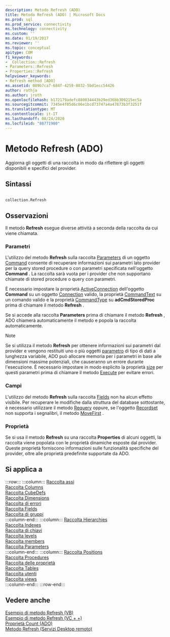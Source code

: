 ```yaml
---
description: Metodo Refresh (ADO)
title: Metodo Refresh (ADO) | Microsoft Docs
ms.prod: sql
ms.prod_service: connectivity
ms.technology: connectivity
ms.custom: ''
ms.date: 01/19/2017
ms.reviewer: ''
ms.topic: conceptual
apitype: COM
f1_keywords:
- _Collection::Refresh
- Parameters::Refresh
- Properties::Refresh
helpviewer_keywords:
- Refresh method [ADO]
ms.assetid: 089b7ca7-684f-4259-8032-5bd1ecc54426
author: rothja
ms.author: jroth
ms.openlocfilehash: b172179adefc880034443b29ed36bb309215ec5a
ms.sourcegitcommit: 7345e4f05d6c06e1bcd73747a4a47873b3f3251f
ms.translationtype: MT
ms.contentlocale: it-IT
ms.lasthandoff: 08/24/2020
ms.locfileid: "88771980"
---
```

# <a name="refresh-method-ado"></a>Metodo Refresh (ADO)
Aggiorna gli oggetti di una raccolta in modo da riflettere gli oggetti disponibili e specifici del provider.  
  
## <a name="syntax"></a>Sintassi  
  
```  
  
collection.Refresh  
```  
  
## <a name="remarks"></a>Osservazioni  
 Il metodo **Refresh** esegue diverse attività a seconda della raccolta da cui viene chiamata.  
  
### <a name="parameters"></a>Parametri  
 L'utilizzo del metodo **Refresh** sulla raccolta [Parameters](./parameters-collection-ado.md) di un oggetto [Command](./command-object-ado.md) consente di recuperare informazioni sui parametri lato provider per la query stored procedure o con parametri specificata nell'oggetto **Command** . La raccolta sarà vuota per i provider che non supportano chiamate di stored procedure o query con parametri.  
  
 È necessario impostare la proprietà [ActiveConnection](./activeconnection-property-ado.md) dell'oggetto **Command** su un oggetto [Connection](./connection-object-ado.md) valido, la proprietà [CommandText](./commandtext-property-ado.md) su un comando valido e la proprietà [CommandType](./commandtype-property-ado.md) su **adCmdStoredProc** prima di chiamare il metodo **Refresh** .  
  
 Se si accede alla raccolta **Parameters** prima di chiamare il metodo **Refresh** , ADO chiamerà automaticamente il metodo e popola la raccolta automaticamente.  
  
> [!NOTE]
>  Se si utilizza il metodo **Refresh** per ottenere informazioni sui parametri dal provider e vengono restituiti uno o più oggetti [parametro](./parameter-object.md) di tipo di dati a lunghezza variabile, ADO può allocare memoria per i parametri in base alle dimensioni massime potenziali, che causeranno un errore durante l'esecuzione. È necessario impostare in modo esplicito la proprietà [size](./size-property-ado-parameter.md) per questi parametri prima di chiamare il metodo [Execute](./execute-method-ado-command.md) per evitare errori.  
  
### <a name="fields"></a>Campi  
 L'utilizzo del metodo **Refresh** sulla raccolta [Fields](./fields-collection-ado.md) non ha alcun effetto visibile. Per recuperare le modifiche dalla struttura del database sottostante, è necessario utilizzare il metodo [Requery](./requery-method.md) oppure, se l'oggetto [Recordset](./recordset-object-ado.md) non supporta i segnalibri, il metodo [MoveFirst](./movefirst-movelast-movenext-and-moveprevious-methods-ado.md) .  
  
### <a name="properties"></a>Proprietà  
 Se si usa il metodo **Refresh** su una raccolta **Properties** di alcuni oggetti, la raccolta viene popolata con le proprietà dinamiche esposte dal provider. Queste proprietà forniscono informazioni sulle funzionalità specifiche del provider, oltre alle proprietà predefinite supportate da ADO.  
  
## <a name="applies-to"></a>Si applica a  

:::row:::
    :::column:::
        [Raccolta assi](../ado-md-api/axes-collection-ado-md.md)  
        [Raccolta Columns](../adox-api/columns-collection-adox.md)  
        [Raccolta CubeDefs](../ado-md-api/cubedefs-collection-ado-md.md)  
        [Raccolta Dimensions](../ado-md-api/dimensions-collection-ado-md.md)  
        [Raccolta di errori](./errors-collection-ado.md)  
        [Raccolta Fields](./fields-collection-ado.md)  
        [Raccolta di gruppi](../adox-api/groups-collection-adox.md)  
    :::column-end:::
    :::column:::
        [Raccolta Hierarchies](../ado-md-api/hierarchies-collection-ado-md.md)  
        [Raccolta Indexes](../adox-api/indexes-collection-adox.md)  
        [Raccolta di chiavi](../adox-api/keys-collection-adox.md)  
        [Raccolta levels](../ado-md-api/levels-collection-ado-md.md)  
        [Raccolta members](../ado-md-api/members-collection-ado-md.md)  
        [Raccolta Parameters](./parameters-collection-ado.md)  
    :::column-end:::
    :::column:::
        [Raccolta Positions](../ado-md-api/positions-collection-ado-md.md)  
        [Raccolta Procedures](../adox-api/procedures-collection-adox.md)  
        [Raccolta delle proprietà](./properties-collection-ado.md)  
        [Raccolta Tables](../adox-api/tables-collection-adox.md)  
        [Raccolta utenti](../adox-api/users-collection-adox.md)  
        [Raccolta views](../adox-api/views-collection-adox.md)  
    :::column-end:::
:::row-end:::

## <a name="see-also"></a>Vedere anche  
 [Esempio di metodo Refresh (VB)](./refresh-method-example-vb.md)   
 [Esempio di metodo Refresh (VC + +)](./refresh-method-example-vc.md)   
 [Proprietà Count (ADO)](./count-property-ado.md)   
 [Metodo Refresh (Servizi Desktop remoto)](../rds-api/refresh-method-rds.md)